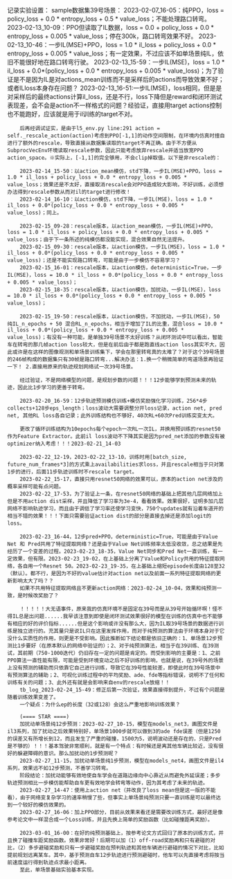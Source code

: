 记录实验设置：
    sample数据集39号场景：
        2023-02-07_16-05：纯PPO，loss = policy_loss + 0.0 * entropy_loss + 0.5 * value_loss；不能处理路口转弯。
        2023-02-13_10-09：PPO但读取了IL数据，loss = 0.0 + policy_loss + 0.0 * entropy_loss + 0.005 * value_loss；停在300k，路口转弯效果不好。
        2023-02-13_10-46：一步IL(MSE)+PPO，loss = 1.0 * il_loss + policy_loss + 0.0 * entropy_loss + 0.005 * value_loss；有一定效果，不过应该不如单场景纯IL，依旧不能很好地在路口转弯行驶。
        2023-02-13_15-59：一步IL(MSE)，loss = 1.0 * il_loss + 0.0*(policy_loss + 0.0 * entropy_loss + 0.005 * value_loss)；为了验证是不是因为IL是对actions_mean训练而不是采样后的actions而导致效果不好；或者ILloss本身存在问题？
        2023-02-13_16-51:一步IL(MSE)，loss相同，但是是对采样后的最终actions计算il_loss，还是不行，loss下降但是reward和闭环测试表现差，会不会是action不一样格式的问题？经验证，直接用target actions控制也不能跑好，应该就是用于il训练的target不对。
        
        后再经调试证实，是由于l5_env.py line:291 action = self._rescale_action(action)考虑到PPO[-1,1]的动作空间限制，在环境内仿真时擅自进行了额外的rescale，导致直接从数据集读取的target不再正确。由于不方便从SubprocVecEnv环境读取rescale参数，因此只能考虑放弃rescale并适当放宽PPO action_space。※实际上，[-1,1]的完全够用，不会clip掉取值。以下是非rescale的：

        2023-02-14_15-50：以action_mean模仿，std下降，一步IL(MSE)+PPO，loss = 1.0 * il_loss + policy_loss + 0.0 * entropy_loss + 0.005 * value_loss；效果还是不太好，直接取消rescale会对PPO造成较大影响，不好训练，必须想办法得到rescale参数从而对il的target进行修改！
        2023-02-14_16-10：以action模仿，std下降，一步IL(MSE)，loss = 1.0 * il_loss + 0.0*(policy_loss + 0.0 * entropy_loss + 0.005 * value_loss)；同上。

        2023-02-15_09-28：rescale版本，以action_mean模仿，一步IL(MSE)+PPO，loss = 1.0 * il_loss + policy_loss + 0.0 * entropy_loss + 0.005 * value_loss；由于下一条所述的纯模仿都没能实现，混合效果自然无法提升。
        2023-02-15_09-30：rescale版本，以action模仿，一步IL(MSE)，loss = 1.0 * il_loss + 0.0*(policy_loss + 0.0 * entropy_loss + 0.005 * value_loss)；还是不能实现路口转弯，可能是由于一步模仿不容易学习？
        2023-02-15_16-01：rescale版本，以action模仿，deterministic=True，一步IL(MSE)，loss = 10.0 * il_loss + 0.0*(policy_loss + 0.0 * entropy_loss + 0.005 * value_loss)；
        2023-02-15_18-35：rescale版本，以action模仿，加扰动，一步IL(MSE)，loss = 10.0 * il_loss + 0.0*(policy_loss + 0.0 * entropy_loss + 0.005 * value_loss)；

        2023-02-15_19-50：rescale版本，以action模仿，不加扰动，一步IL(MSE)，50 纯IL_n_epochs + 50 混合RL_n_epochs，相当于增加了IL的比重，混合loss = 10.0 * il_loss + 0.0*(policy_loss + 0.0 * entropy_loss + 0.005 * value_loss)；有没有一种可能，是单独39号场景不太好训练？从闭环测试中可以看出，智能车在转弯的那几帧action loss较大，但是在前后由于都是跑直线action loss其实不大，因此或许是在这样的图像观测和单场景训练集下，学会在那里转弯真的太难了？对于这个39号场景的246帧构成的数据集只有30帧是路口转弯...解决办法：1.换一个稍微简单的弯道场景再验证一下！ 2.直接用原来的轨迹规划网络试一次39号场景。
        
        经过验证，不是网络模型的问题，是规划步数的问题！！！12步能够学到预测未来的轨迹，因此比1步学习的更善于转弯。

        2023-02-20_16-59：12步轨迹预测模仿训练+模仿奖励强化学习训练，256*4步collects+128步eps_length；loss波动大需要调整分开loss记录，action net, pred net, 其他RL loss各自记录；此外训练结构也不够好，40次RL+60次Pred训练突变太大。

        更改了循环训练结构为10epochs每个epoch一次RL一次IL，并换用预训练的resnet50作为Feature Extractor。此前il loss波动不下降其实是因为pred_net添加的参数没有被optimizer纳入考虑！！！2023-02-21_14-03

        2023-02-22_12-19，2023-02-22_13-10，训练时用[batch_size, future_num_frames*3]的方式乘上availabilities求loss，并且rescale相当于只对第1步的进行，后面11步轨迹训练时不rescale target。
        2023-02-22_15-17，直接只用resnet50网络的效果可以，原本的action net涉及的概率采样可能有点问题。
        2023-02-22_17-53，为了验证上一条，在resnet50网络的基础上把其他几层网络加上但是不用action dist采样，并且降低了学习率为3e-4，看看效果。效果很好，证明多加几层网络不影响轨迹学习，而且由于调低了学习率还使学习变快，750个updates就有沿着车道开的相当不错的效果！！！下面只需要验证action dist的部分是直接去掉还是添加logit的loss。

        2023-02-23_16-44，12步pred+PPO，deterministic=True，可能是由于Value Net 和 Pred共用了特征提取网络？还是由于Value Net训练频率太低没收敛，总之结果是先经历了一个变差的过程。2023-02-23_18-35，Value Net同步和Pred Net一直训练，有一定效果，但有限。2023-02-23_19-02，在上基础上分离了Value和Policy共用的特征提取网络，各自用一个Resnet 50。2023-02-23_19-35，在上基础上缩短episode长度由128至32（默认）。都不行，是因为不好的value估计对action net以及前面一系列特征提取网络的更新影响太大了吗？？
        如果不共用特征提取网络且不更新action网络：2023-02-24_10-04，效果和纯预测一致，是时候改奖励了？

        ！！！！！大无语事件，原来我的仿真环境不是固定在39号而是从39号开始循环啊！怪不得IL总是出问题......我早该注意到即使是闭环测试效果很好的模型在训练的仿真中也不能够有相应的好的评价指标......但是这个影响或许没有那么大，因为IL取39号场景的数据进行训练是独立进行的。充其量只是说IL只在这里发挥作用，而对于纯预测的算法由于环境本身对于它没什么实质性的作用，则更是不受影响。因此推断如下结论都是依旧正确的：1、单场景12步预测比1步要好（在原本默认的网络中验证的）；2、对于纯预测算法，相当于在39训练、在39测试，其前期（750-1000迭代）仍旧存在一定的问题是肯定的。而受到影响的主要是：1、之前PPO算法一直性能有限，可能是受到环境变动之后不好训练的影响，也就是说，在39号外的场景上没有预测的辅助而只依靠它自己进行训练，导致它在39号性能较差，即使此时在39号场景中有预测算法的辅助；2、可视化训练过程中的平均奖励、ade、fde等指标错误，说明不了任何和训练有关的问题；3、此外还有就是会影响来自env的rescale放缩！！
        tb_log_2023-02-24_15-49：修正后第一次验证，效果直接得到提升，不过有个问题是随着训练效果变差了。
        一个疑点：为什么ep的长度（32或128）会这么严重地影响训练效果？

        (==== STAR ====)
        加扰动单场景纯12步预测：2023-02-27_10-15，模型在models_net3，画图文件是il3系列，加了扰动之后效果特别好，单场景1000步就可以做到3的ade fde误差（但是1250的误差又有所增长到12，而且发生了严重的碰撞，1500为5，说明波动还是存在的，只是Pred是不够的）！！！基本驾驶非常顺利，就是有一个特点：有时候还是离其他车辆比较近，没有很好的躲避障碍的意识。那么加扰动的1步预测呢？
        2023-02-27_11-15，加扰动单场景纯1步预测，模型在models_net4，画图文件是il4系列，效果远不如12步预测，不善学习转弯。
        阶段结论：加扰动能够有效地使自车学会在道路边缘向中心靠近从而避免外延误差；多步轨迹预测相比一步模仿能帮助自车更有效地学会转弯等动作，因为其考虑了未来的轨迹。
        2023-02-27_14-47：使用上action net（并改良了loss mean但是这一版的不能看），由于网络变复杂学习的速率稍慢了些，但事实上单场景纯预测只要一直训练是可以最终达到一个较好的模仿效果的。
        2023-02-27_16-06：加上PPO部分，目前从效果来看还是需要改训练方式，最好还是像参考论文中一样混合成一个Loss训练，并且先换上简单的奖励函数（比如碰撞距离奖励）。

        2023-03-01_16-00：在好的纯预测基础上，按参考论文方式回归了原本的训练方式，并且换了碰撞车距奖励函数。效果非常好！后期可以加（1）off-road奖励再和只有避碰的对比，（2）多步避碰奖励和只有一步避碰奖励在预判轨迹和其他车辆进行避碰的情况下对比，比如提前规划远离某车。其中，基于预测自车12步轨迹进行预测避碰时，他车可以先直接考虑将按当前速度运行得到轨迹点求最小距离。
        至此，单场景基础实验基本实现。
